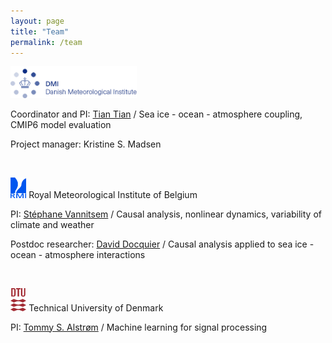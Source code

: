 ```yaml
---
layout: page
title: "Team"
permalink: /team
---
```


<img src="images/dmi_eng.png" height="40%" width="40%">

Coordinator and PI: [Tian Tian](http://research.dmi.dk/staff/all-staff/tian/) / Sea ice - ocean - atmosphere coupling, CMIP6 model evaluation

Project manager: Kristine S. Madsen

&ensp;

<img src="/images/logo_rmicolor.png" height="5%" width="5%"> Royal Meteorological Institute of Belgium

PI: [Stéphane Vannitsem](https://climdyn.meteo.be/team/stephane-vannitsem) / Causal analysis, nonlinear dynamics, variability of climate and weather

Postdoc researcher: [David Docquier](https://climdyn.meteo.be/team/david-docquier) / Causal analysis applied to sea ice - ocean - atmosphere interactions

&ensp;

<img src="/images/DTU_Logo.png" height="5%" width="5%"> Technical University of Denmark

PI: [Tommy S. Alstrøm](https://www.dtu.dk/english/person/tommy-sonne-alstroem?id=21803&entity=profile) / Machine learning for signal processing
